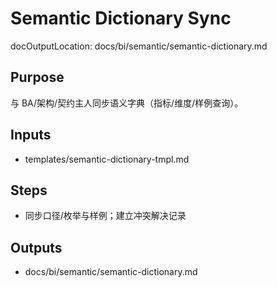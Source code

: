 # Semantic Dictionary Sync

docOutputLocation: docs/bi/semantic/semantic-dictionary.md

## Purpose

与 BA/架构/契约主人同步语义字典（指标/维度/样例查询）。

## Inputs

- templates/semantic-dictionary-tmpl.md

## Steps

- 同步口径/枚举与样例；建立冲突解决记录

## Outputs

- docs/bi/semantic/semantic-dictionary.md
